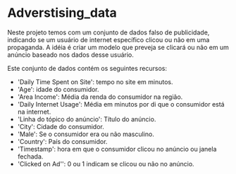 # Adverstising_data

Neste projeto temos com um conjunto de dados falso de publicidade, indicando se um usuário de internet específico clicou ou não em uma propaganda. A idéia é criar um modelo que preveja se clicará ou não em um anúncio baseado nos dados desse usuário.

Este conjunto de dados contém os seguintes recursos:

* 'Daily Time Spent on Site': tempo no site em minutos.
* 'Age': idade do consumidor.
* 'Area Income': Média da renda do consumidor na região.
* 'Daily Internet Usage': Média em minutos por di que o consumidor está na internet.
* 'Linha do tópico do anúncio': Título do anúncio.
* 'City': Cidade do consumidor.
* 'Male': Se o consumidor era ou não masculino.
* 'Country': País do consumidor.
* 'Timestamp': hora em que o consumidor clicou no anúncio ou janela fechada.
* 'Clicked on Ad'': 0 ou 1 indicam se clicou ou não no anúncio.
